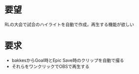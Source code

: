 # 要望
RLの大会で試合のハイライトを自動で作成，再生する機能が欲しい
# 要求
- bakkesからGoal時とEpic Save時のクリップを自動で撮る
- それらをワンクリックでOBSで再生する